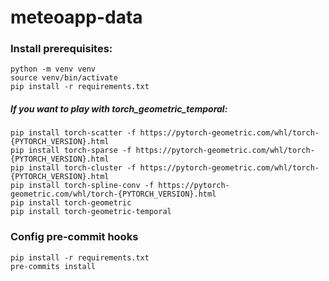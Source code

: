 # meteoapp-data

### Install prerequisites:
```shell
python -m venv venv
source venv/bin/activate
pip install -r requirements.txt
```

##### If you want to play with torch_geometric_temporal:
```
pip install torch-scatter -f https://pytorch-geometric.com/whl/torch-{PYTORCH_VERSION}.html
pip install torch-sparse -f https://pytorch-geometric.com/whl/torch-{PYTORCH_VERSION}.html
pip install torch-cluster -f https://pytorch-geometric.com/whl/torch-{PYTORCH_VERSION}.html
pip install torch-spline-conv -f https://pytorch-geometric.com/whl/torch-{PYTORCH_VERSION}.html
pip install torch-geometric
pip install torch-geometric-temporal
```


### Config pre-commit hooks
<!-- Instruction [here](pre-commit-instruction.md). -->
```shell
pip install -r requirements.txt
pre-commits install
```
